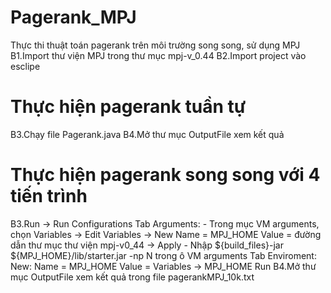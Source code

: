 # Pagerank_MPJ
Thực thi thuật toán pagerank trên môi trường song song, sử dụng MPJ
B1.Import thư viện MPJ trong thư mục mpj-v_0.44
B2.Import project vào esclipe
# Thực hiện pagerank tuần tự
B3.Chạy file Pagerank.java
B4.Mở thư mục OutputFile xem kết quả
# Thực hiện pagerank song song với 4 tiến trình
B3.Run -> Run Configurations 
  Tab Arguments:
    - Trong mục VM arguments, chọn Variables -> Edit Variables -> New
      Name = MPJ_HOME
      Value = đường dẫn thư mục thư viện mpj-v0_44
     -> Apply
    - Nhập ${build_files}-jar ${MPJ_HOME}/lib/starter.jar -np N trong ô VM arguments
  Tab Enviroment:
    New:
      Name = MPJ_HOME
      Value = Variables -> MPJ_HOME
  Run
B4.Mở thư mục OutputFile xem kết quả trong file pagerankMPJ_10k.txt
